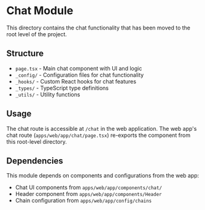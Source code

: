 # Chat Module

This directory contains the chat functionality that has been moved to the root level of the project.

## Structure

- `page.tsx` - Main chat component with UI and logic
- `_config/` - Configuration files for chat functionality
- `_hooks/` - Custom React hooks for chat features
- `_types/` - TypeScript type definitions
- `_utils/` - Utility functions

## Usage

The chat route is accessible at `/chat` in the web application. The web app's chat route (`apps/web/app/chat/page.tsx`) re-exports the component from this root-level directory.

## Dependencies

This module depends on components and configurations from the web app:
- Chat UI components from `apps/web/app/components/chat/`
- Header component from `apps/web/app/components/Header`
- Chain configuration from `apps/web/app/config/chains` 